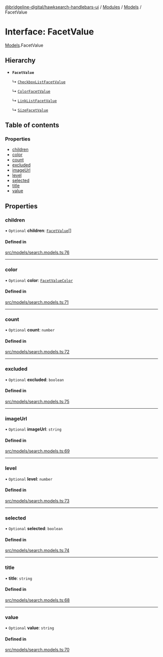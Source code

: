 [@bridgeline-digital/hawksearch-handlebars-ui](../README.md) / [Modules](../modules.md) / [Models](../modules/Models.md) / FacetValue

# Interface: FacetValue

[Models](../modules/Models.md).FacetValue

## Hierarchy

- **`FacetValue`**

  ↳ [`CheckboxListFacetValue`](Models.CheckboxListFacetValue.md)

  ↳ [`ColorFacetValue`](Models.ColorFacetValue.md)

  ↳ [`LinkListFacetValue`](Models.LinkListFacetValue.md)

  ↳ [`SizeFacetValue`](Models.SizeFacetValue.md)

## Table of contents

### Properties

- [children](Models.FacetValue.md#children)
- [color](Models.FacetValue.md#color)
- [count](Models.FacetValue.md#count)
- [excluded](Models.FacetValue.md#excluded)
- [imageUrl](Models.FacetValue.md#imageurl)
- [level](Models.FacetValue.md#level)
- [selected](Models.FacetValue.md#selected)
- [title](Models.FacetValue.md#title)
- [value](Models.FacetValue.md#value)

## Properties

### children

• `Optional` **children**: [`FacetValue`](Models.FacetValue.md)[]

#### Defined in

[src/models/search.models.ts:76](https://bitbucket.org/bridgelinedigital/frontend-handlebars-ui/src/db3ebfe/src/models/search.models.ts#lines-76)

___

### color

• `Optional` **color**: [`FacetValueColor`](Models.FacetValueColor.md)

#### Defined in

[src/models/search.models.ts:71](https://bitbucket.org/bridgelinedigital/frontend-handlebars-ui/src/db3ebfe/src/models/search.models.ts#lines-71)

___

### count

• `Optional` **count**: `number`

#### Defined in

[src/models/search.models.ts:72](https://bitbucket.org/bridgelinedigital/frontend-handlebars-ui/src/db3ebfe/src/models/search.models.ts#lines-72)

___

### excluded

• `Optional` **excluded**: `boolean`

#### Defined in

[src/models/search.models.ts:75](https://bitbucket.org/bridgelinedigital/frontend-handlebars-ui/src/db3ebfe/src/models/search.models.ts#lines-75)

___

### imageUrl

• `Optional` **imageUrl**: `string`

#### Defined in

[src/models/search.models.ts:69](https://bitbucket.org/bridgelinedigital/frontend-handlebars-ui/src/db3ebfe/src/models/search.models.ts#lines-69)

___

### level

• `Optional` **level**: `number`

#### Defined in

[src/models/search.models.ts:73](https://bitbucket.org/bridgelinedigital/frontend-handlebars-ui/src/db3ebfe/src/models/search.models.ts#lines-73)

___

### selected

• `Optional` **selected**: `boolean`

#### Defined in

[src/models/search.models.ts:74](https://bitbucket.org/bridgelinedigital/frontend-handlebars-ui/src/db3ebfe/src/models/search.models.ts#lines-74)

___

### title

• **title**: `string`

#### Defined in

[src/models/search.models.ts:68](https://bitbucket.org/bridgelinedigital/frontend-handlebars-ui/src/db3ebfe/src/models/search.models.ts#lines-68)

___

### value

• `Optional` **value**: `string`

#### Defined in

[src/models/search.models.ts:70](https://bitbucket.org/bridgelinedigital/frontend-handlebars-ui/src/db3ebfe/src/models/search.models.ts#lines-70)
